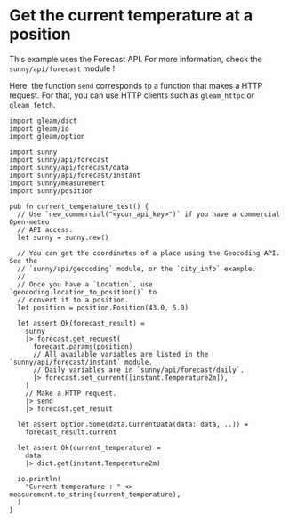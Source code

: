 # Get the current temperature at a position

This example uses the Forecast API. For more information, check the 
`sunny/api/forecast` module !

Here, the function `send` corresponds to a function that makes a HTTP request.
For that, you can use HTTP clients such as `gleam_httpc` or `gleam_fetch`.

```gleam
import gleam/dict
import gleam/io
import gleam/option

import sunny
import sunny/api/forecast
import sunny/api/forecast/data
import sunny/api/forecast/instant
import sunny/measurement
import sunny/position

pub fn current_temperature_test() {
  // Use `new_commercial("<your_api_key>")` if you have a commercial Open-meteo
  // API access.
  let sunny = sunny.new()

  // You can get the coordinates of a place using the Geocoding API. See the
  // `sunny/api/geocoding` module, or the `city_info` example.
  //
  // Once you have a `Location`, use `geocoding.location_to_position()` to
  // convert it to a position.
  let position = position.Position(43.0, 5.0)

  let assert Ok(forecast_result) =
    sunny
    |> forecast.get_request(
      forecast.params(position)
      // All available variables are listed in the `sunny/api/forecast/instant` module.
      // Daily variables are in `sunny/api/forecast/daily`.
      |> forecast.set_current([instant.Temperature2m]),
    )
    // Make a HTTP request.
    |> send
    |> forecast.get_result

  let assert option.Some(data.CurrentData(data: data, ..)) =
    forecast_result.current

  let assert Ok(current_temperature) =
    data
    |> dict.get(instant.Temperature2m)

  io.println(
    "Current temperature : " <> measurement.to_string(current_temperature),
  )
}
```

